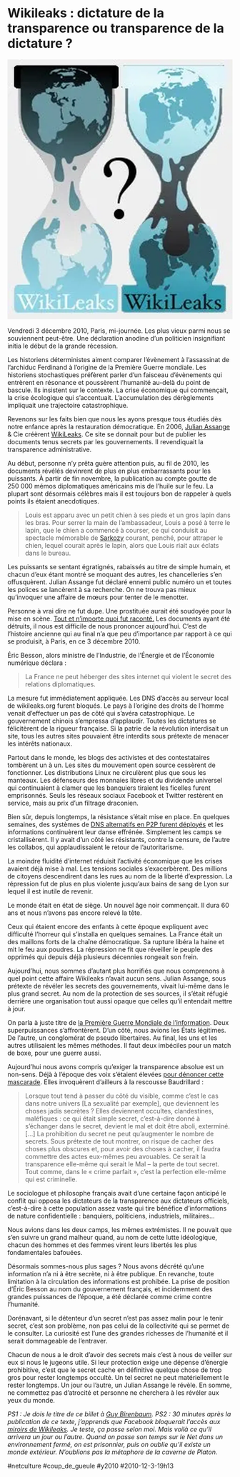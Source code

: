 # Wikileaks : dictature de la transparence ou transparence de la dictature ?

![](_i/wikileaks-21.webp)

Vendredi 3 décembre 2010, Paris, mi-journée. Les plus vieux parmi nous se souviennent peut-être. Une déclaration anodine d’un politicien insignifiant initia le début de la grande récession.

Les historiens déterministes aiment comparer l’évènement à l’assassinat de l’archiduc Ferdinand à l’origine de la Première Guerre mondiale. Les historiens stochastiques préfèrent parler d’un faisceau d’évènements qui entrèrent en résonance et poussèrent l’humanité au-delà du point de bascule. Ils insistent sur le contexte. La crise économique qui commençait, la crise écologique qui s’accentuait. L’accumulation des dérèglements impliquait une trajectoire catastrophique.

Revenons sur les faits bien que nous les ayons presque tous étudiés dès notre enfance après la restauration démocratique. En 2006, [Julian Assange](http://www.guardian.co.uk/world/blog/2010/dec/03/julian-assange-wikileaks) & Cie créèrent [WikiLeaks](http://wikileaks.org). Ce site se donnait pour but de publier les documents tenus secrets par les gouvernements. Il revendiquait la transparence administrative.

Au début, personne n’y prêta guère attention puis, au fil de 2010, les documents révélés devinrent de plus en plus embarrassants pour les puissants. À partir de fin novembre, la publication au compte goutte de 250 000 mémos diplomatiques américains mis de l’huile sur le feu. La plupart sont désormais célèbres mais il est toujours bon de rappeler à quels points ils étaient anecdotiques.

> Louis est apparu avec un petit chien à ses pieds et un gros lapin dans les bras. Pour serrer la main de l’ambassadeur, Louis a posé à terre le lapin, que le chien a commencé à courser, ce qui conduisit au spectacle mémorable de [Sarkozy](http://hern.over-blog.com/article-wikileaks-10-anecdotes-sur-sarkozy-62267894.html) courant, penché, pour attraper le chien, lequel courait après le lapin, alors que Louis riait aux éclats dans le bureau.

Les puissants se sentant égratignés, rabaissés au titre de simple humain, et chacun d’eux étant montré se moquant des autres, les chancelleries s’en offusquèrent. Julian Assange fut déclaré ennemi public numéro un et toutes les polices se lancèrent à sa recherche. On ne trouva pas mieux qu’invoquer une affaire de mœurs pour tenter de le menotter.

Personne à vrai dire ne fut dupe. Une prostituée aurait été soudoyée pour la mise en scène. [Tout et n’importe quoi fut raconté.](http://www.examiner.com/us-headlines-in-national/julian-assange-interpol-warrant-issued-for-sex-without-condom-not-rape) Les documents ayant été détruits, il nous est difficile de nous prononcer aujourd’hui. C’est de l’histoire ancienne qui au final n’a que peu d’importance par rapport à ce qui se produisit, à Paris, en ce 3 décembre 2010.

Éric Besson, alors ministre de l’Industrie, de l’Énergie et de l’Économie numérique déclara :

> La France ne peut héberger des sites internet qui violent le secret des relations diplomatiques.

La mesure fut immédiatement appliquée. Les DNS d’accès au serveur local de wikileaks.org furent bloqués. Le pays à l’origine des droits de l’homme venait d’effectuer un pas de côté qui s’avéra catastrophique. Le gouvernement chinois s’empressa d’applaudir. Toutes les dictatures se félicitèrent de la rigueur française. Si la patrie de la révolution interdisait un site, tous les autres sites pouvaient être interdits sous prétexte de menacer les intérêts nationaux.

Partout dans le monde, les blogs des activistes et des contestataires tombèrent un à un. Les sites du mouvement open source cessèrent de fonctionner. Les distributions Linux ne circulèrent plus que sous les manteaux. Les défenseurs des monnaies libres et du dividende universel qui continuaient à clamer que les banquiers tiraient les ficelles furent emprisonnés. Seuls les réseaux sociaux Facebook et Twitter restèrent en service, mais au prix d’un filtrage draconien.

Bien sûr, depuis longtemps, la résistance s’était mise en place. En quelques semaines, des systèmes de [DNS alternatifs en P2P furent déployés](http://p2pdns.baywords.com/) et les informations continuèrent leur danse effrénée. Simplement les camps se cristallisèrent. Il y avait d’un côté les résistants, contre la censure, de l’autre les collabos, qui applaudissaient le retour de l’autoritarisme.

La moindre fluidité d’internet réduisit l’activité économique que les crises avaient déjà mise à mal. Les tensions sociales s’exacerbèrent. Des millions de citoyens descendirent dans les rues au nom de la liberté d’expression. La répression fut de plus en plus violente jusqu’aux bains de sang de Lyon sur lequel il est inutile de revenir.

Le monde était en état de siège. Un nouvel âge noir commençait. Il dura 60 ans et nous n’avons pas encore relevé la tête.

Ceux qui étaient encore des enfants à cette époque expliquent avec difficulté l’horreur qui s’installa en quelques semaines. La France était un des maillons forts de la chaîne démocratique. Sa rupture libéra la haine et mit le feu aux poudres. La répression ne fit que réveiller le peuple des opprimés qui depuis déjà plusieurs décennies rongeait son frein.

Aujourd’hui, nous sommes d’autant plus horrifiés que nous comprenons à quel point cette affaire Wikileaks n’avait aucun sens. Julian Assange, sous prétexte de révéler les secrets des gouvernements, vivait lui-même dans le plus grand secret. Au nom de la protection de ses sources, il s’était réfugié derrière une organisation tout aussi opaque que celles qu’il entendait mettre à jour.

On parla à juste titre de [la Première Guerre Mondiale de l’information](http://www.kelblog.com/article-wikileaks-la-premiere-infowar-a-commence-62283450.html). Deux superpuissances s’affrontèrent. D’un côté, nous avions les États légitimes. De l’autre, un conglomérat de pseudo libertaires. Au final, les uns et les autres utilisaient les mêmes méthodes. Il faut deux imbéciles pour un match de boxe, pour une guerre aussi.

Aujourd’hui nous avons compris qu’exiger la transparence absolue est un non-sens. Déjà à l’époque des voix s’étaient élevées [pour dénoncer cette mascarade](#transparence). Elles invoquèrent d’ailleurs à la rescousse Baudrillard :

> Lorsque tout tend à passer du côté du visible, comme c’est le cas dans notre univers [La sexualité par exemple], que deviennent les choses jadis secrètes ? Elles deviennent occultes, clandestines, maléfiques : ce qui était simple secret, c’est-à-dire donné à s’échanger dans le secret, devient le mal et doit être aboli, exterminé. […] La prohibition du secret ne peut qu’augmenter le nombre de secrets. Sous prétexte de tout montrer, on risque de cacher des choses plus obscures et, pour avoir des choses à cacher, il faudra commettre des actes eux-mêmes peu avouables. Ce serait la transparence elle-même qui serait le Mal – la perte de tout secret. Tout comme, dans le « crime parfait », c’est la perfection elle-même qui est criminelle.

Le sociologue et philosophe français avait d’une certaine façon anticipé le conflit qui opposa les dictateurs de la transparence aux dictateurs officiels, c’est-à-dire à cette population assez vaste qui tire bénéfice d’informations de nature confidentielle : banquiers, politiciens, industriels, militaires…

Nous avions dans les deux camps, les mêmes extrémistes. Il ne pouvait que s’en suivre un grand malheur quand, au nom de cette lutte idéologique, chacun des hommes et des femmes virent leurs libertés les plus fondamentales bafouées.

Désormais sommes-nous plus sages ? Nous avons décrété qu’une information n’a ni à être secrète, ni à être publique. En revanche, toute limitation à la circulation des informations est prohibée. La prise de position d’Éric Besson au nom du gouvernement français, et incidemment des grandes puissances de l’époque, a été déclarée comme crime contre l’humanité.

Dorénavant, si le détenteur d’un secret n’est pas assez malin pour le tenir secret, c’est son problème, non pas celui de la collectivité qui se permet de le consulter. La curiosité est l’une des grandes richesses de l’humanité et il serait dommageable de l’entraver.

Chacun de nous a le droit d’avoir des secrets mais c’est à nous de veiller sur eux si nous le jugeons utile. Si leur protection exige une dépense d’énergie prohibitive, c’est que le secret cache en définitive quelque chose de trop gros pour rester longtemps occulté. Un tel secret ne peut matériellement le rester longtemps. Un jour ou l’autre, un Julian Assange le révèle. En somme, ne commettez pas d’atrocité et personne ne cherchera à les révéler aux yeux du monde.

*PS1 : Je dois le titre de ce billet à [Guy Birenbaum](http://twitter.com/guybirenbaum).*
*PS2 : 30 minutes après la publication de ce texte, j’apprends que Facebook bloquerait l’accès aux [miroirs de Wikileaks](http://bluetouff.com/2010/12/03/acceder-a-wikileaks/). Je teste, ça passe selon moi. Mais voilà ce qu’il arrivera un jour ou l’autre. Quand on passe son temps sur le Net dans un environnement fermé, on est prisonnier, puis on oublie qu’il existe un monde extérieur. N’oublions pas la métaphore de la caverne de Platon.*

#netculture #coup_de_gueule #y2010 #2010-12-3-19h13
